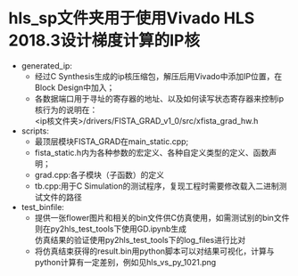 # hls_sp文件夹用于使用Vivado HLS 2018.3设计梯度计算的IP核
* generated_ip:
	- 经过C Synthesis生成的ip核压缩包，解压后用Vivado中添加IP位置，在Block Design中加入；
	- 各数据端口用于寻址的寄存器的地址、以及如何读写状态寄存器来控制ip核行为的说明在：<br>
	<ip核文件夹>/drivers/FISTA_GRAD_v1_0/src/xfista_grad_hw.h
* scripts:
	- 最顶层模块FISTA_GRAD在main_static.cpp;
	- fista_static.h内为各种参数的宏定义、各种自定义类型的定义、函数声明；
	- grad.cpp:各子模块（子函数）的定义
	- tb.cpp:用于C Simulation的测试程序，复现工程时需要修改载入二进制测试文件的路径
* test_binfile:
	- 提供一张flower图片和相关的bin文件供C仿真使用，如需测试别的bin文件则在py2hls_test_tools下使用GD.ipynb生成<br>
	仿真结果的验证使用py2hls_test_tools下的log_files进行比对
	- 将仿真结束获得的result.bin用python脚本可以对结果可视化，计算与python计算有一定差别，例如见hls_vs_py_1021.png